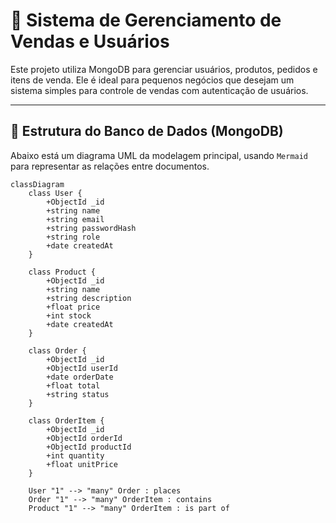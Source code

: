 # 🛒 Sistema de Gerenciamento de Vendas e Usuários

Este projeto utiliza MongoDB para gerenciar usuários, produtos, pedidos e itens de venda. Ele é ideal para pequenos negócios que desejam um sistema simples para controle de vendas com autenticação de usuários.

---

## 📘 Estrutura do Banco de Dados (MongoDB)

Abaixo está um diagrama UML da modelagem principal, usando `Mermaid` para representar as relações entre documentos.

```mermaid
classDiagram
    class User {
        +ObjectId _id
        +string name
        +string email
        +string passwordHash
        +string role
        +date createdAt
    }

    class Product {
        +ObjectId _id
        +string name
        +string description
        +float price
        +int stock
        +date createdAt
    }

    class Order {
        +ObjectId _id
        +ObjectId userId
        +date orderDate
        +float total
        +string status
    }

    class OrderItem {
        +ObjectId _id
        +ObjectId orderId
        +ObjectId productId
        +int quantity
        +float unitPrice
    }

    User "1" --> "many" Order : places
    Order "1" --> "many" OrderItem : contains
    Product "1" --> "many" OrderItem : is part of
